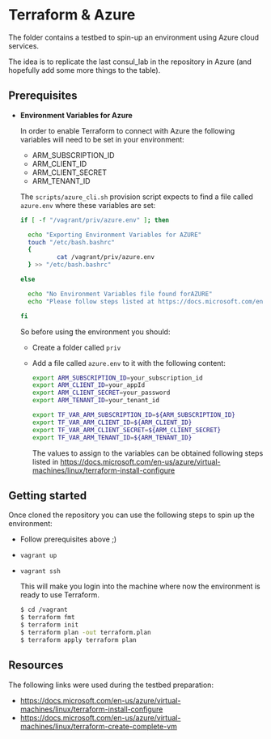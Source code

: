 # Terraform & Azure

The folder contains a testbed to spin-up an environment using Azure cloud services.

The idea is to replicate the last consul_lab in the repository in Azure (and hopefully add some more things to the table).



## Prerequisites

* **Environment Variables for Azure**

  In order to enable Terraform to connect with Azure the following variables will need to be set in your environment:

  - ARM_SUBSCRIPTION_ID
  - ARM_CLIENT_ID
  - ARM_CLIENT_SECRET
  - ARM_TENANT_ID

  The `scripts/azure_cli.sh` provision script expects to find a file called `azure.env` where these variables are set:

  ```bash
  if [ -f "/vagrant/priv/azure.env" ]; then
  
  	echo "Exporting Environment Variables for AZURE"
  	touch "/etc/bash.bashrc"
  	{
  			cat /vagrant/priv/azure.env
  	} >> "/etc/bash.bashrc"
  
  else
  
  	echo "No Environment Variables file found forAZURE"
  	echo "Please follow steps listed at https://docs.microsoft.com/en-us/azure/virtual-machines/linux/terraform-install-configure"
  
  fi
  ```

  So before using the environment you should:

  * Create a folder called `priv` 

  * Add a file called `azure.env` to it with the following content:

    ```bash
    export ARM_SUBSCRIPTION_ID=your_subscription_id
    export ARM_CLIENT_ID=your_appId
    export ARM_CLIENT_SECRET=your_password
    export ARM_TENANT_ID=your_tenant_id
    
    export TF_VAR_ARM_SUBSCRIPTION_ID=${ARM_SUBSCRIPTION_ID}
    export TF_VAR_ARM_CLIENT_ID=${ARM_CLIENT_ID}
    export TF_VAR_ARM_CLIENT_SECRET=${ARM_CLIENT_SECRET}
    export TF_VAR_ARM_TENANT_ID=${ARM_TENANT_ID}
    ```

    The values to assign to the variables can be obtained following steps listed in https://docs.microsoft.com/en-us/azure/virtual-machines/linux/terraform-install-configure

## Getting started

Once cloned the repository you can use the following steps to spin up the environment:

* Follow prerequisites above ;)

* `vagrant up`

* `vagrant ssh`

  This will make you login into the machine where now the environment is ready to use Terraform.

  ```bash
  $ cd /vagrant
  $ terraform fmt
  $ terraform init
  $ terraform plan -out terraform.plan
  $ terraform apply terraform plan
  ```

   

## Resources

The following links were used during the testbed preparation:

* https://docs.microsoft.com/en-us/azure/virtual-machines/linux/terraform-install-configure
* https://docs.microsoft.com/en-us/azure/virtual-machines/linux/terraform-create-complete-vm